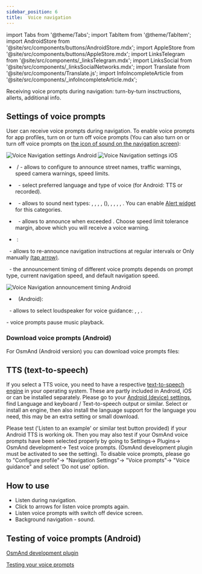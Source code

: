 ```yaml
---
sidebar_position: 6
title:  Voice navigation
---
```


import Tabs from '@theme/Tabs';
import TabItem from '@theme/TabItem';
import AndroidStore from '@site/src/components/buttons/AndroidStore.mdx';
import AppleStore from '@site/src/components/buttons/AppleStore.mdx';
import LinksTelegram from '@site/src/components/_linksTelegram.mdx';
import LinksSocial from '@site/src/components/_linksSocialNetworks.mdx';
import Translate from '@site/src/components/Translate.js';
import InfoIncompleteArticle from '@site/src/components/_infoIncompleteArticle.mdx';

<InfoIncompleteArticle/>

Receiving voice prompts during navigation: turn-by-turn insctructions, allerts, additional info.

## Settings of voice prompts

User can receive voice prompts during navigation. To enable voice prompts for app profiles, turn on or turn off voice prompts (You can also turn on or turn off voice prompts on [the icon of sound on the navigation screen](../navigation/route-navigation.md#navigation-options)):

<Translate android="true" ids="android_button_seq"/> <Translate android="true" ids="shared_string_menu,configure_profile,routing_settings_2,voice_announces"/>

<p> </p>

<Translate ios="true" ids="ios_button_seq"/> <Translate ios="true" ids="menu,sett_settings,app_profiles,sett_settings,routing_settings_2,voice_announces"/>

<p> </p>

![Voice Navigation settings Android](@site/static/img/navigation/voice/voice_navigation_android.png) ![Voice Navigation settings iOS](@site/static/img/navigation/voice/voice_navigation_ios.png)

- &nbsp;<Translate android="true" ids="shared_string_on"/>/<Translate android="true" ids="shared_string_off"/> - allows to configure to announce street names, traffic warnings, speed camera warnings, speed limits.
- &nbsp;<Translate android="true" ids="shared_string_language"/> - select preferred language and type of voice (for Android: TTS or recorded).
- &nbsp;<Translate android="true" ids="accessibility_announce"/> - allows to sound next types: <Translate android="true" ids="speak_street_names"/>, <Translate android="true" ids="exit_number"/>, <Translate android="true" ids="way_alarms"/>, <Translate android="true" ids="speak_pedestrian"/>, <Translate android="true" ids="speak_cameras"/>(<Translate android="true" ids="speed_cameras_alert"/>), <Translate android="true" ids="show_tunnels"/>, <Translate android="true" ids="shared_string_gpx_waypoints"/>, <Translate android="true" ids="speak_favorites"/>,  <Translate android="true" ids="speak_favorites"/>, <Translate android="true" ids="speak_favorites"/>. You can enable [Alert widget](../widgets/nav-widgets.md#alert-widget) for this categories.
- &nbsp;<Translate android="true" ids="speak_speed_limit"/> - allows to announce when exceeded <Translate android="true" ids="speed_limit_exceed"/>. Choose speed limit tolerance margin, above which you will receive a voice warning.

- &nbsp;<Translate android="true" ids="shared_string_options"/>: 

&nbsp;<Translate android="true" ids="keep_informing"/> - allows to re-announce navigation instructions at regular intervals or Only manually [(tap arrow)](../widgets/nav-widgets.md#next-turns).

&nbsp;<Translate android="true" ids="announcement_time_title"/> - the announcement timing of different voice prompts depends on prompt type, current navigation speed, and default navigation speed.

![Voice Navigation announcement timing Android](@site/static/img/navigation/voice/voice_navigation_announcement_android.png)

- &nbsp;<Translate android="true" ids="output"/> (Android):

&nbsp;<Translate android="true" ids="choose_audio_stream"/> - allows to select loudspeaker for voice guidance: <Translate android="true" ids="voice_stream_music"/>, <Translate android="true" ids="voice_stream_notification"/>, <Translate android="true" ids="voice_stream_voice_call"/>.

<Translate android="true" ids="interrupt_music"/> - voice prompts pause music playback.

### Download voice prompts (Android)

For OsmAnd (Android version) you can download voice prompts files:

<Translate android="true" ids="android_button_seq"/> <Translate android="true" ids="shared_string_menu,welmode_download_maps,other_location,index_name_tts_voice,index_name_voice"/>

## TTS (text-to-speech)

If you select a TTS voice, you need to have a respective [text-to-speech engine](https://en.wikipedia.org/wiki/Speech_synthesis) in your operating system. These are partly included in Android, iOS or can be installed separately. Please go to your [Android (device) settings](https://support.google.com/accessibility/android/answer/6006983), find Language and keyboard / Text-to-speech output or similar. Select or install an engine, then also install the language support for the language you need, this may be an extra setting or small download.

Please test ('Listen to an example' or similar test button provided) if your Android TTS is working ok. Then you may also test if your OsmAnd voice prompts have been selected properly by going to Settings-> Plugins-> OsmAnd development-> Test voice prompts. (OsmAnd development plugin must be activated to see the setting). To disable voice prompts, please go to "Configure profile"-> "Navigation Settings"-> "Voice prompts"-> "Voice guidance" and select 'Do not use' option.


## How to use


- Listen during navigation.
- Click to arrows for listen voice prompts again.
- Listen voice prompts with switch off device screen.
- Background navigation - sound.


## Testing of voice prompts (Android)

[OsmAnd development plugin](../plugins/development.md)

[Testing your voice prompts](../plugins/development.md#plugin-settings)